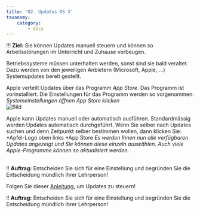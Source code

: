```yaml
---
title: '02. Updates OS X'
taxonomy:
    category:
        - docs
---
```


!!! **Ziel:** Sie können Updates manuell steuern und können so Arbeitsstörungen im Unterricht und Zuhause vorbeugen.<br>

Betriebssysteme müssen unterhalten werden, sonst sind sie bald veraltet. Dazu werden von den jeweiligen Anbietern (Microsoft, Apple, ...) Systemupdates bereit gestellt. 

Apple verteilt Updates über das Programm *App Store*. Das Programm ist vorinstalliert. Die Einstellungen für das Programm werden so vorgenommen:
*Systemeinstellungen öffnen*
*App Store klicken*<br>
![Bild](http://tacamo.ch/byod/resources/71.jpeg)

Apple kann Updates manuell oder automatisch ausführen. Standardmässig werden Updates automatisch durchgeführt. Wenn Sie selber nach Updates suchen und denn Zeitpunkt selber bestimmen wollen, dann klicken Sie:<br>
*Apfel-Logo oben links
*App Store
*Es werden Ihnen nun alle verfügbaren Updates angezeigt und Sie können diese einzeln auswählen. Auch viele Apple-Programme können so aktualisiert werden.*<br><br>


!! **Auftrag:** Entscheiden Sie sich für eine Einstellung und begründen Sie die Entscheidung mündlich Ihrer Lehrperson!



Folgen Sie dieser [Anleitung](http://techfrage.de/question/12154/windows-10-neustart-nach-update-verhindern), um Updates zu steuern!


!! **Auftrag:** Entscheiden Sie sich für eine Einstellung und begründen Sie die Entscheidung mündlich Ihrer Lehrperson!



